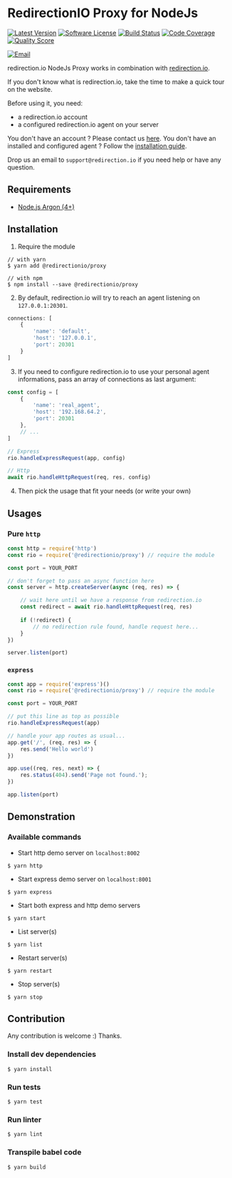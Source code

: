 # RedirectionIO Proxy for NodeJs

[![Latest Version](https://img.shields.io/github/release/redirectionio/proxy-nodejs.svg)](https://github.com/redirectionio/proxy-nodejs)
[![Software License](https://img.shields.io/badge/license-MIT-brightgreen.svg)](LICENSE)
[![Build Status](https://img.shields.io/travis/redirectionio/proxy-nodejs/master.svg)](https://travis-ci.org/redirectionio/proxy-nodejs)
[![Code Coverage](https://img.shields.io/scrutinizer/coverage/g/redirectionio/proxy-nodejs.svg)](https://scrutinizer-ci.com/g/redirectionio/proxy-nodejs)
[![Quality Score](https://img.shields.io/scrutinizer/g/redirectionio/proxy-nodejs.svg)](https://scrutinizer-ci.com/g/redirectionio/proxy-nodejs)

[![Email](https://img.shields.io/badge/email-support@redirection.io-blue.svg)](mailto:support@redirection.io)

redirection.io NodeJs Proxy works in combination with [redirection.io](https://redirection.io).

If you don't know what is redirection.io, take the time to make a quick tour on the website.

Before using it, you need:
- a redirection.io account
- a configured redirection.io agent on your server

You don't have an account ? Please contact us [here](https://redirection.io/contact-us).
You don't have an installed and configured agent ? Follow the [installation guide](https://redirection.io/documentation/developer-documentation/getting-started-installing-the-agent).

Drop us an email to `support@redirection.io` if you need help or have any question.

## Requirements

- [Node.js Argon (4+)](https://nodejs.org)

## Installation

1. Require the module

```console
// with yarn
$ yarn add @redirectionio/proxy

// with npm
$ npm install --save @redirectionio/proxy
```

2. By default, redirection.io will try to reach an agent listening on `127.0.0.1:20301`.
```js
connections: [
    {
        'name': 'default',
        'host': '127.0.0.1',
        'port': 20301
    }
]
```

3. If you need to configure redirection.io to use your personal agent informations, pass an array of connections as last argument:
```js
const config = [
    {
        'name': 'real_agent',
        'host': '192.168.64.2',
        'port': 20301
    },
    // ...
]

// Express
rio.handleExpressRequest(app, config)

// Http
await rio.handleHttpRequest(req, res, config)
```

4. Then pick the usage that fit your needs (or write your own)

## Usages

### Pure `http`

```js
const http = require('http')
const rio = require('@redirectionio/proxy') // require the module

const port = YOUR_PORT

// don't forget to pass an async function here 
const server = http.createServer(async (req, res) => {

    // wait here until we have a response from redirection.io 
    const redirect = await rio.handleHttpRequest(req, res)
    
    if (!redirect) {
        // no redirection rule found, handle request here...
    }
})

server.listen(port)
```

### `express`

```js
const app = require('express')()
const rio = require('@redirectionio/proxy') // require the module

const port = YOUR_PORT

// put this line as top as possible
rio.handleExpressRequest(app)

// handle your app routes as usual...
app.get('/', (req, res) => {
    res.send('Hello world')
})

app.use((req, res, next) => {
    res.status(404).send('Page not found.');
})

app.listen(port)
```

## Demonstration

### Available commands

- Start http demo server on `localhost:8002`
```console
$ yarn http
```
    
- Start express demo server on `localhost:8001`
```console
$ yarn express
```

- Start both express and http demo servers
```console
$ yarn start
```

- List server(s)
```console
$ yarn list
```

- Restart server(s)
```console
$ yarn restart
```

- Stop server(s)
```console
$ yarn stop
```

## Contribution

Any contribution is welcome :) Thanks.

### Install dev dependencies

```console
$ yarn install
```

### Run tests

```console
$ yarn test
```

### Run linter

```console
$ yarn lint
```

### Transpile babel code

```console
$ yarn build
```
